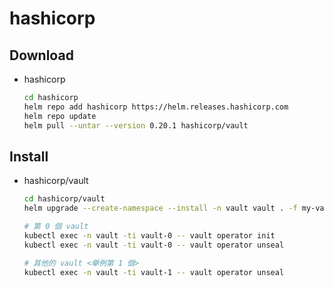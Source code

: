 # hashicorp

## Download

- hashicorp

    ```sh
    cd hashicorp
    helm repo add hashicorp https://helm.releases.hashicorp.com
    helm repo update
    helm pull --untar --version 0.20.1 hashicorp/vault
    ```

## Install

- hashicorp/vault

    ```sh
    cd hashicorp/vault
    helm upgrade --create-namespace --install -n vault vault . -f my-values.yaml

    # 第 0 個 vault
    kubectl exec -n vault -ti vault-0 -- vault operator init
    kubectl exec -n vault -ti vault-0 -- vault operator unseal

    # 其他的 vault <舉例第 1 個>
    kubectl exec -n vault -ti vault-1 -- vault operator unseal
    ```
